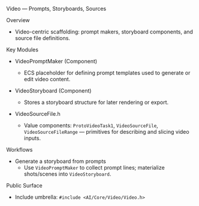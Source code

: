 Video — Prompts, Storyboards, Sources

Overview

- Video-centric scaffolding: prompt makers, storyboard components, and source file definitions.

Key Modules

- VideoPromptMaker (Component)
  - ECS placeholder for defining prompt templates used to generate or edit video content.

- VideoStoryboard (Component)
  - Stores a storyboard structure for later rendering or export.

- VideoSourceFile.h
  - Value components: `ProtoVideoTask1`, `VideoSourceFile`, `VideoSourceFileRange` — primitives for describing and slicing video inputs.

Workflows

- Generate a storyboard from prompts
  - Use `VideoPromptMaker` to collect prompt lines; materialize shots/scenes into `VideoStoryboard`.

Public Surface

- Include umbrella: `#include <AI/Core/Video/Video.h>`
